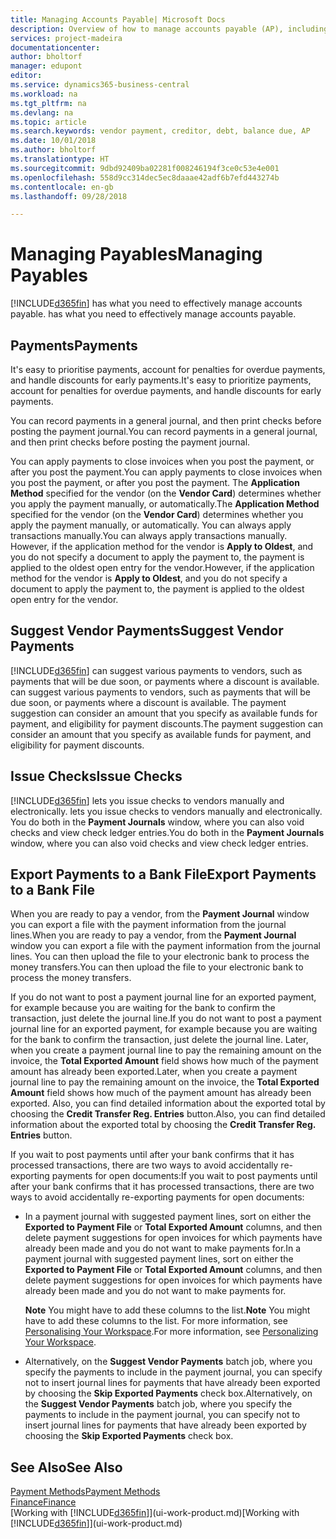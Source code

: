 ```yaml
---
title: Managing Accounts Payable| Microsoft Docs
description: Overview of how to manage accounts payable (AP), including vendor payments, creditors, debt, and balance due.
services: project-madeira
documentationcenter: 
author: bholtorf
manager: edupont
editor: 
ms.service: dynamics365-business-central
ms.workload: na
ms.tgt_pltfrm: na
ms.devlang: na
ms.topic: article
ms.search.keywords: vendor payment, creditor, debt, balance due, AP
ms.date: 10/01/2018
ms.author: bholtorf
ms.translationtype: HT
ms.sourcegitcommit: 9dbd92409ba02281f008246194f3ce0c53e4e001
ms.openlocfilehash: 558d9cc314dec5ec8daaae42adf6b7efd443274b
ms.contentlocale: en-gb
ms.lasthandoff: 09/28/2018

---
```

# <a name="managing-payables"></a><span data-ttu-id="e4488-103">Managing Payables</span><span class="sxs-lookup"><span data-stu-id="e4488-103">Managing Payables</span></span>
[!INCLUDE[d365fin](includes/d365fin_md.md)] <span data-ttu-id="e4488-104">has what you need to effectively manage accounts payable.</span><span class="sxs-lookup"><span data-stu-id="e4488-104"> has what you need to effectively manage accounts payable.</span></span>  

## <a name="payments"></a><span data-ttu-id="e4488-105">Payments</span><span class="sxs-lookup"><span data-stu-id="e4488-105">Payments</span></span>
<span data-ttu-id="e4488-106">It's easy to prioritise payments, account for penalties for overdue payments, and handle discounts for early payments.</span><span class="sxs-lookup"><span data-stu-id="e4488-106">It's easy to prioritize payments, account for penalties for overdue payments, and handle discounts for early payments.</span></span>

<span data-ttu-id="e4488-107">You can record payments in a general journal, and then print checks before posting the payment journal.</span><span class="sxs-lookup"><span data-stu-id="e4488-107">You can record payments in a general journal, and then print checks before posting the payment journal.</span></span>

<span data-ttu-id="e4488-108">You can apply payments to close invoices when you post the payment, or after you post the payment.</span><span class="sxs-lookup"><span data-stu-id="e4488-108">You can apply payments to close invoices when you post the payment, or after you post the payment.</span></span> <span data-ttu-id="e4488-109">The **Application Method** specified for the vendor (on the **Vendor Card**) determines whether you apply the payment manually, or automatically.</span><span class="sxs-lookup"><span data-stu-id="e4488-109">The **Application Method** specified for the vendor (on the **Vendor Card**) determines whether you apply the payment manually, or automatically.</span></span> <span data-ttu-id="e4488-110">You can always apply transactions manually.</span><span class="sxs-lookup"><span data-stu-id="e4488-110">You can always apply transactions manually.</span></span> <span data-ttu-id="e4488-111">However, if the application method for the vendor is **Apply to Oldest**, and you do not specify a document to apply the payment to, the payment is applied to the oldest open entry for the vendor.</span><span class="sxs-lookup"><span data-stu-id="e4488-111">However, if the application method for the vendor is **Apply to Oldest**, and you do not specify a document to apply the payment to, the payment is applied to the oldest open entry for the vendor.</span></span>

## <a name="suggest-vendor-payments"></a><span data-ttu-id="e4488-112">Suggest Vendor Payments</span><span class="sxs-lookup"><span data-stu-id="e4488-112">Suggest Vendor Payments</span></span>
[!INCLUDE[d365fin](includes/d365fin_md.md)] <span data-ttu-id="e4488-113">can suggest various payments to vendors, such as payments that will be due soon, or payments where a discount is available.</span><span class="sxs-lookup"><span data-stu-id="e4488-113"> can suggest various payments to vendors, such as payments that will be due soon, or payments where a discount is available.</span></span> <span data-ttu-id="e4488-114">The payment suggestion can consider an amount that you specify as available funds for payment, and eligibility for payment discounts.</span><span class="sxs-lookup"><span data-stu-id="e4488-114">The payment suggestion can consider an amount that you specify as available funds for payment, and eligibility for payment discounts.</span></span>

## <a name="issue-checks"></a><span data-ttu-id="e4488-115">Issue Checks</span><span class="sxs-lookup"><span data-stu-id="e4488-115">Issue Checks</span></span>
[!INCLUDE[d365fin](includes/d365fin_md.md)] <span data-ttu-id="e4488-116">lets you issue checks to vendors manually and electronically.</span><span class="sxs-lookup"><span data-stu-id="e4488-116"> lets you issue checks to vendors manually and electronically.</span></span> <span data-ttu-id="e4488-117">You do both in the **Payment Journals** window, where you can also void checks and view check ledger entries.</span><span class="sxs-lookup"><span data-stu-id="e4488-117">You do both in the **Payment Journals** window, where you can also void checks and view check ledger entries.</span></span>

## <a name="export-payments-to-a-bank-file"></a><span data-ttu-id="e4488-118">Export Payments to a Bank File</span><span class="sxs-lookup"><span data-stu-id="e4488-118">Export Payments to a Bank File</span></span>
<span data-ttu-id="e4488-119">When you are ready to pay a vendor, from the **Payment Journal** window you can export a file with the payment information from the journal lines.</span><span class="sxs-lookup"><span data-stu-id="e4488-119">When you are ready to pay a vendor, from the **Payment Journal** window you can export a file with the payment information from the journal lines.</span></span> <span data-ttu-id="e4488-120">You can then upload the file to your electronic bank to process the money transfers.</span><span class="sxs-lookup"><span data-stu-id="e4488-120">You can then upload the file to your electronic bank to process the money transfers.</span></span>

<span data-ttu-id="e4488-121">If you do not want to post a payment journal line for an exported payment, for example because you are waiting for the bank to confirm the transaction, just delete the journal line.</span><span class="sxs-lookup"><span data-stu-id="e4488-121">If you do not want to post a payment journal line for an exported payment, for example because you are waiting for the bank to confirm the transaction, just delete the journal line.</span></span> <span data-ttu-id="e4488-122">Later, when you create a payment journal line to pay the remaining amount on the invoice, the **Total Exported Amount** field shows how much of the payment amount has already been exported.</span><span class="sxs-lookup"><span data-stu-id="e4488-122">Later, when you create a payment journal line to pay the remaining amount on the invoice, the **Total Exported Amount** field shows how much of the payment amount has already been exported.</span></span> <span data-ttu-id="e4488-123">Also, you can find detailed information about the exported total by choosing the **Credit Transfer Reg. Entries** button.</span><span class="sxs-lookup"><span data-stu-id="e4488-123">Also, you can find detailed information about the exported total by choosing the **Credit Transfer Reg. Entries** button.</span></span>

<span data-ttu-id="e4488-124">If you wait to post payments until after your bank confirms that it has processed transactions, there are two ways to avoid accidentally re-exporting payments for open documents:</span><span class="sxs-lookup"><span data-stu-id="e4488-124">If you wait to post payments until after your bank confirms that it has processed transactions, there are two ways to avoid accidentally re-exporting payments for open documents:</span></span>  

* <span data-ttu-id="e4488-125">In a payment journal with suggested payment lines, sort on either the **Exported to Payment File** or **Total Exported Amount** columns, and then delete payment suggestions for open invoices for which payments have already been made and you do not want to make payments for.</span><span class="sxs-lookup"><span data-stu-id="e4488-125">In a payment journal with suggested payment lines, sort on either the **Exported to Payment File** or **Total Exported Amount** columns, and then delete payment suggestions for open invoices for which payments have already been made and you do not want to make payments for.</span></span>

    <span data-ttu-id="e4488-126">**Note** You might have to add these columns to the list.</span><span class="sxs-lookup"><span data-stu-id="e4488-126">**Note** You might have to add these columns to the list.</span></span> <span data-ttu-id="e4488-127">For more information, see [Personalising Your Workspace](ui-personalization-user.md).</span><span class="sxs-lookup"><span data-stu-id="e4488-127">For more information, see [Personalizing Your Workspace](ui-personalization-user.md).</span></span>  
* <span data-ttu-id="e4488-128">Alternatively, on the **Suggest Vendor Payments** batch job, where you specify the payments to include in the payment journal, you can specify not to insert journal lines for payments that have already been exported by choosing the **Skip Exported Payments** check box.</span><span class="sxs-lookup"><span data-stu-id="e4488-128">Alternatively, on the **Suggest Vendor Payments** batch job, where you specify the payments to include in the payment journal, you can specify not to insert journal lines for payments that have already been exported by choosing the **Skip Exported Payments** check box.</span></span>

## <a name="see-also"></a><span data-ttu-id="e4488-129">See Also</span><span class="sxs-lookup"><span data-stu-id="e4488-129">See Also</span></span>
[<span data-ttu-id="e4488-130">Payment Methods</span><span class="sxs-lookup"><span data-stu-id="e4488-130">Payment Methods</span></span>](finance-payment-methods.md)  
[<span data-ttu-id="e4488-131">Finance</span><span class="sxs-lookup"><span data-stu-id="e4488-131">Finance</span></span>](finance.md)  
<span data-ttu-id="e4488-132">[Working with [!INCLUDE[d365fin](includes/d365fin_md.md)]](ui-work-product.md)</span><span class="sxs-lookup"><span data-stu-id="e4488-132">[Working with [!INCLUDE[d365fin](includes/d365fin_md.md)]](ui-work-product.md)</span></span>

